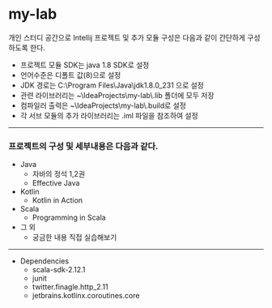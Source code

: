 # my-lab
개인 스터디 공간으로 Intellij 프로젝트 및 추가 모듈 구성은 다음과 같이 간단하게 구성하도록 한다.
- 프로젝트 모듈 SDK는 java 1.8 SDK로 설정
- 언어수준은 디폴트 값(8)으로 설정
- JDK 경로는 C:\Program Files\Java\jdk1.8.0_231 으로 설정
- 관련 라이브러리는 ~\IdeaProjects\my-lab\\.lib 폴더에 모두 저장
- 컴파일러 출력은 ~\IdeaProjects\my-lab\\.build로 설정
- 각 서브 모듈의 추가 라이브러리는 .iml 파일을 참조하여 설정
---
### 프로젝트의 구성 및 세부내용은 다음과 같다.
* Java
  * 자바의 정석 1,2권
  * Effective Java
* Kotlin
  * Kotlin in Action
* Scala
  * Programming in Scala
* 그 외
  * 궁금한 내용 직접 실습해보기
---
* Dependencies
  * scala-sdk-2.12.1
  * junit
  * twitter.finagle.http_2.11
  * jetbrains.kotlinx.coroutines.core

